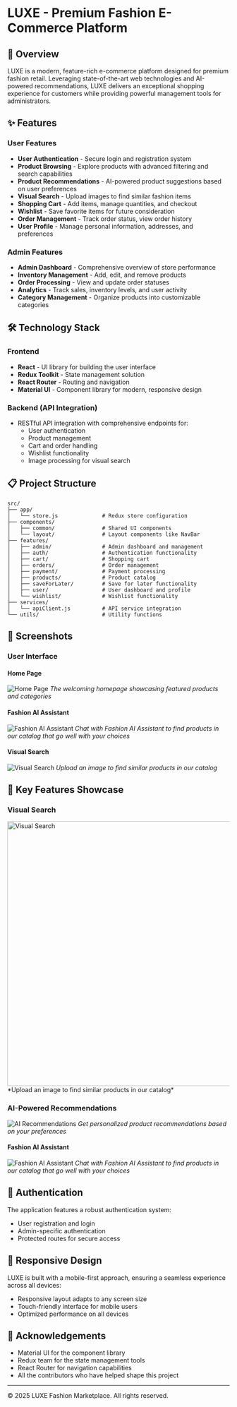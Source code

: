 # LUXE - Premium Fashion E-Commerce Platform

<!-- ![LUXE E-Commerce Platform](https://placeholder.com/wp-content/uploads/2018/10/placeholder.com-logo1.png) -->

## 🌟 Overview

LUXE is a modern, feature-rich e-commerce platform designed for premium fashion retail. Leveraging state-of-the-art web technologies and AI-powered recommendations, LUXE delivers an exceptional shopping experience for customers while providing powerful management tools for administrators.

## ✨ Features

### User Features
- **User Authentication** - Secure login and registration system
- **Product Browsing** - Explore products with advanced filtering and search capabilities
- **Product Recommendations** - AI-powered product suggestions based on user preferences
- **Visual Search** - Upload images to find similar fashion items
- **Shopping Cart** - Add items, manage quantities, and checkout
- **Wishlist** - Save favorite items for future consideration
- **Order Management** - Track order status, view order history
- **User Profile** - Manage personal information, addresses, and preferences

### Admin Features
- **Admin Dashboard** - Comprehensive overview of store performance
- **Inventory Management** - Add, edit, and remove products
- **Order Processing** - View and update order statuses
- **Analytics** - Track sales, inventory levels, and user activity
- **Category Management** - Organize products into customizable categories

## 🛠️ Technology Stack

### Frontend
- **React** - UI library for building the user interface
- **Redux Toolkit** - State management solution
- **React Router** - Routing and navigation
- **Material UI** - Component library for modern, responsive design

### Backend (API Integration)
- RESTful API integration with comprehensive endpoints for:
  - User authentication
  - Product management
  - Cart and order handling
  - Wishlist functionality
  - Image processing for visual search

## 📋 Project Structure

```
src/
├── app/
│   └── store.js              # Redux store configuration
├── components/
│   ├── common/               # Shared UI components
│   └── layout/               # Layout components like NavBar
├── features/
│   ├── admin/                # Admin dashboard and management
│   ├── auth/                 # Authentication functionality
│   ├── cart/                 # Shopping cart
│   ├── orders/               # Order management
│   ├── payment/              # Payment processing
│   ├── products/             # Product catalog
│   ├── saveForLater/         # Save for later functionality
│   ├── user/                 # User dashboard and profile
│   └── wishlist/             # Wishlist functionality
├── services/
│   └── apiClient.js          # API service integration
└── utils/                    # Utility functions
```
<!-- 
## 🚀 Getting Started

### Prerequisites
- Node.js (v14 or later)
- npm or yarn

### Installation

1. Clone the repository
```bash
git clone https://github.com/yourusername/luxe-ecommerce.git
cd luxe-ecommerce
```

2. Install dependencies
```bash
npm install
# or
yarn install
```

3. Start the development server
```bash
npm run dev
# or
yarn dev
```

4. Open your browser and navigate to `http://localhost:5173` -->

## 📸 Screenshots

### User Interface

#### Home Page
![Home Page](screenshots/home-page.png)
*The welcoming homepage showcasing featured products and categories*

#### Fashion AI Assistant
![Fashion AI Assistant](screenshots/assistant.png)
*Chat with Fashion AI Assistant to find products in our catalog that go well with your choices*

#### Visual Search
![Visual Search](screenshots/visual-search.png)
*Upload an image to find similar products in our catalog*

<!-- #### Product Detail
![Product Detail](screenshots/placeholder-product.png)
*Detailed product view with all information and related recommendations* -->

<!-- #### Shopping Cart
![Shopping Cart](screenshots/placeholder-cart.png)
*User-friendly shopping cart interface* -->

<!-- ### Admin Interface

#### Admin Dashboard
![Admin Dashboard](screenshots/placeholder-admin.png)
*Comprehensive admin dashboard with store performance metrics*

#### Product Management
![Product Management](screenshots/placeholder-product-management.png)
*Interface for managing product inventory* -->

## 🌟 Key Features Showcase

### Visual Search
<img src="screenshots/recommend_from_image.jpeg" alt="Visual Search" width="600">
*Upload an image to find similar products in our catalog*

### AI-Powered Recommendations
![AI Recommendations](screenshots/product_recommend.jpeg)
*Get personalized product recommendations based on your preferences*

#### Fashion AI Assistant
![Fashion AI Assistant](screenshots/assistant-in-action.png)
*Chat with Fashion AI Assistant to find products in our catalog that go well with your choices*

## 🔐 Authentication

The application features a robust authentication system:
- User registration and login
- Admin-specific authentication
- Protected routes for secure access

## 📱 Responsive Design

LUXE is built with a mobile-first approach, ensuring a seamless experience across all devices:
- Responsive layout adapts to any screen size
- Touch-friendly interface for mobile users
- Optimized performance on all devices

## 🙏 Acknowledgements

- Material UI for the component library
- Redux team for the state management tools
- React Router for navigation capabilities
- All the contributors who have helped shape this project

---

© 2025 LUXE Fashion Marketplace. All rights reserved.